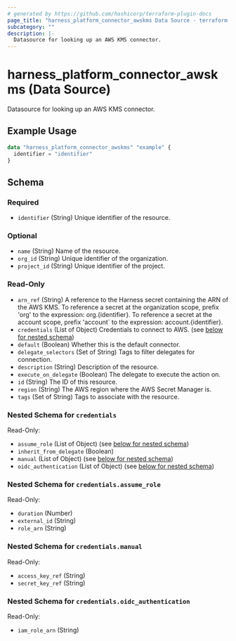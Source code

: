 ```yaml
---
# generated by https://github.com/hashicorp/terraform-plugin-docs
page_title: "harness_platform_connector_awskms Data Source - terraform-provider-harness"
subcategory: ""
description: |-
  Datasource for looking up an AWS KMS connector.
---
```


# harness_platform_connector_awskms (Data Source)

Datasource for looking up an AWS KMS connector.

## Example Usage

```terraform
data "harness_platform_connector_awskms" "example" {
  identifier = "identifier"
}
```

<!-- schema generated by tfplugindocs -->
## Schema

### Required

- `identifier` (String) Unique identifier of the resource.

### Optional

- `name` (String) Name of the resource.
- `org_id` (String) Unique identifier of the organization.
- `project_id` (String) Unique identifier of the project.

### Read-Only

- `arn_ref` (String) A reference to the Harness secret containing the ARN of the AWS KMS. To reference a secret at the organization scope, prefix 'org' to the expression: org.{identifier}. To reference a secret at the account scope, prefix 'account` to the expression: account.{identifier}.
- `credentials` (List of Object) Credentials to connect to AWS. (see [below for nested schema](#nestedatt--credentials))
- `default` (Boolean) Whether this is the default connector.
- `delegate_selectors` (Set of String) Tags to filter delegates for connection.
- `description` (String) Description of the resource.
- `execute_on_delegate` (Boolean) The delegate to execute the action on.
- `id` (String) The ID of this resource.
- `region` (String) The AWS region where the AWS Secret Manager is.
- `tags` (Set of String) Tags to associate with the resource.

<a id="nestedatt--credentials"></a>
### Nested Schema for `credentials`

Read-Only:

- `assume_role` (List of Object) (see [below for nested schema](#nestedobjatt--credentials--assume_role))
- `inherit_from_delegate` (Boolean)
- `manual` (List of Object) (see [below for nested schema](#nestedobjatt--credentials--manual))
- `oidc_authentication` (List of Object) (see [below for nested schema](#nestedobjatt--credentials--oidc_authentication))

<a id="nestedobjatt--credentials--assume_role"></a>
### Nested Schema for `credentials.assume_role`

Read-Only:

- `duration` (Number)
- `external_id` (String)
- `role_arn` (String)


<a id="nestedobjatt--credentials--manual"></a>
### Nested Schema for `credentials.manual`

Read-Only:

- `access_key_ref` (String)
- `secret_key_ref` (String)


<a id="nestedobjatt--credentials--oidc_authentication"></a>
### Nested Schema for `credentials.oidc_authentication`

Read-Only:

- `iam_role_arn` (String)
